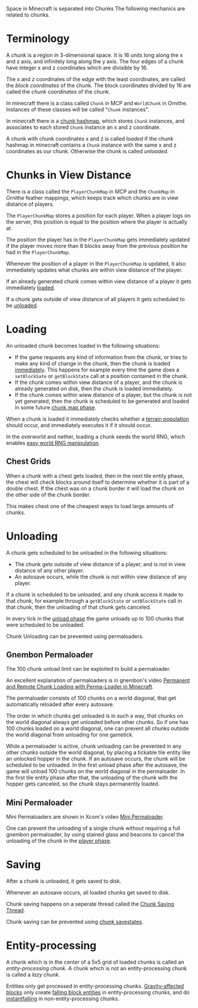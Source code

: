 Space in Minecraft is separated into Chunks
The following mechanics are related to chunks.

# Terminology

A *chunk* is a region in 3-dimensional space. It is 16 units long along the x and z axis, and infinitely long along the y axis.
The four edges of a chunk have integer x and z coordinates which are divisible by 16.

The x and z coordinates of the edge with the least coordinates, are called the *block coordinates* of the chunk.
The block coordinates divided by 16 are called the *chunk coordinates* of the chunk.

In minecraft there is a class called `Chunk` in MCP and `WorldChunk` in Ornithe.
Instances of these classes will be called "`Chunk` instances".

In minecraft there is a [chunk hashmap](chunk-hashmap.md), which stores `Chunk` instances, and associates to each stored `Chunk` instance an x and z coordinate.

A chunk with chunk coordinates x and z is called *loaded* if the chunk hashmap in minecraft contains a `Chunk` instance with the same x and z coordinates as our chunk.
Otherwise the chunk is called *unloaded*.

# Chunks in View Distance

There is a class called the `PlayerChunkMap` in MCP and the `ChunkMap` in Ornithe feather mappings, which keeps track which chunks are in view distance of players.

The `PlayerChunkMap` stores a position for each player. When a player logs on the server, this position is equal to the position where the player is actually at.

The position the player has in the `PlayerChunkMap` gets immediately updated if the player moves more than 8 blocks away from the previous position he had in the `PlayerChunkMap`.

Whenever the position of a player in the `PlayerChunkMap` is updated, it also immediately updates what chunks are within view distance of the player.

If an already generated chunk comes within view distance of a player it gets immediately [loaded](#loading).

If a chunk gets outside of view distance of all players it gets scheduled to be [unloaded](#unloading).


# Loading

An unloaded chunk becomes loaded in the following situations:
- If the game requests any kind of information from the chunk, or tries to make any kind of change in the chunk, then the chunk is loaded [immediately](../tick-phases.md#immediate-updates). This happens for example every time the game does a `setBlockSate` or `getBlockState` call at a position contained in the chunk.
- If the chunk comes within view distance of a player, and the chunk is already generated on disk, then the chunk is loaded immediately.
- If the chunk comes within wiew distance of a player, but the chunk is not yet generated, then the chunk is scheduled to be generated and loaded in some future [chunk map phase](../tick-phases.md#update-chunk-map).

When a chunk is loaded it immediately checks whether a [terrain population](population.md) should occur, and immediately executes it if it should occur.

In the overworld and nether, loading a chunk seeds the world RNG, which enables [easy world RNG manipulation](https://www.youtube.com/watch?v=JAc0DAZRSGI).

## Chest Grids

When a chunk with a chest gets loaded, then in the next tile entity phase, the chest will check blocks around itself to determine whether it is part of a double chest.
If the chest was on a chunk border it will load the chunk on the other side of the chunk border.

This makes chest one of the cheapest ways to load large amounts of chunks.

# Unloading

A chunk gets scheduled to be unloaded in the following situations:
- The chunk gets outside of view distance of a player, and is not in view distance of any other player.
- An autosave occurs, while the chunk is not within view distance of any player.

If a chunk is scheduled to be unloaded, and any chunk access it made to that chunk, for example through a `getBlockState` or `setBlockState` call in that chunk,
then the unloading of that chunk gets canceled.

In every tick in the [unload phase](../tick-phases.md#chunk-unloading) the game unloads up to 100 chunks that were scheduled to be unloaded.

Chunk Unloading can be prevented using permaloaders.

## Gnembon Permaloader

The 100 chunk unload limit can be exploited to build a permaloader.

An excellent explanation of permaloaders is in gnembon's video [Permanent and Remote Chunk Loading with Perma-Loader in Minecraft](https://www.youtube.com/watch?v=JAc0DAZRSGI).

The permaloader consists of 100 chunks on a world diagonal, that get automatically reloaded after every autosave.

The order in which chunks get unloaded is in such a way, that chunks on the world diagonal always get unloaded before other chunks. So if one has 100 chunks loaded on a world diagonal, one can prevent all chunks outside the world diagonal from unloading for one gametick.

While a permaloader is active, chunk unloading can be prevented in any other chunks outside the world diagonal, by placing a tickable tile entity like an unlocked hopper in the chunk. If an autosave occurs, the chunk will be scheduled to be unloaded. In the first unload phase after the autosave, the game will unload 100 chunks on the world diagonal in the permaloader. In the first tile entity phase after that, the unloading of the chunk with the hopper gets canceled, so the chunk stays permanently loaded.

## Mini Permaloader

Mini Permaloaders are shown in Xcom's video [Mini Permaloader](https://www.youtube.com/watch?v=JAc0DAZRSGI).

One can prevent the unloading of a single chunk without requiring a full gnembon permaloader, by using stained glass and beacons to cancel the unloading of the chunk in the [player phase](../tick-phases.md#player-inputs).

# Saving
After a chunk is unloaded, it gets saved to disk.

Whenever an autosave occurs, all loaded chunks get saved to disk.

Chunk saving happens on a seperate thread called the [Chunk Saving Thread](../threads.md#chunk-saving-thread).

Chunk saving can be prevented using [chunk savestates](savestate.md).

# Entity-processing

A chunk which is in the center of a 5x5 grid of loaded chunks is called an *entity-processing chunk*.
A chunk which is not an entity-processing chunk is called a *lazy chunk*.

Entities only get processed in entity-processing chunks.
[Gravity-affected blocks](../falling-block/gravity-affected-block.md) only create [falling block entities](../falling-block/falling-block-entity.md) in entity-processing chunks,
and do [instantfalling](../falling-block/gravity-affected-block.md#instantfalling-behavior) in non-entity-processing chunks.

